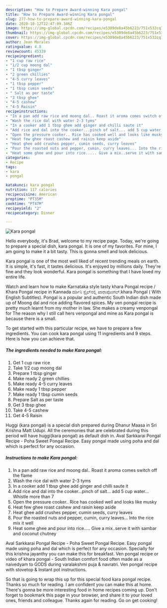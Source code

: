 ```yaml
---
description: "How to Prepare Award-winning Kara pongal"
title: "How to Prepare Award-winning Kara pongal"
slug: 277-how-to-prepare-award-winning-kara-pongal
date: 2020-10-12T22:47:09.346Z
image: https://img-global.cpcdn.com/recipes/e5309de8a45b6223/751x532cq70/kara-pongal-recipe-main-photo.jpg
thumbnail: https://img-global.cpcdn.com/recipes/e5309de8a45b6223/751x532cq70/kara-pongal-recipe-main-photo.jpg
cover: https://img-global.cpcdn.com/recipes/e5309de8a45b6223/751x532cq70/kara-pongal-recipe-main-photo.jpg
author: Jean Morales
ratingvalue: 4.8
reviewcount: 45339
recipeingredient:
- "1 cup raw rice"
- "1/2 cup moong dal"
- "1 tbsp ginger"
- "2 green chillies"
- "4-5 curry leaves"
- "1 tbsp pepper"
- "1 tbsp cumin seeds"
- " Salt as per taste"
- "3 tbsp ghee"
- "4-5 cashew"
- "4-5 Raisin"
recipeinstructions:
- "In a pan add raw rice and moong dal.. Roast it aroma comes switch off the flame"
- "Wash the rice dal with water 2-3 tyms"
- "In a cooker add 1 tbsp ghee add ginger and chilli saute it"
- "Add rice and dal into the cooker...pinch of salt... add 5 cup water... Whistle more than 7"
- "Open the pressure cooker.. Rice has cooked well and looks like musky"
- "Heat few ghee roast cashew and raisin keep aside"
- "Heat ghee add crushes pepper, cumin seeds, curry leaves"
- "Pour the roasted nuts and pepper, cumin, curry leaves... Into the rice mix it well"
- "Heat some ghee and pour into rice..... Give a mix..serve it with sambar and coconut chutney"
categories:
- Recipe
tags:
- kara
- pongal

katakunci: kara pongal 
nutrition: 117 calories
recipecuisine: American
preptime: "PT35M"
cooktime: "PT47M"
recipeyield: "2"
recipecategory: Dinner

---
```



![Kara pongal](https://img-global.cpcdn.com/recipes/e5309de8a45b6223/751x532cq70/kara-pongal-recipe-main-photo.jpg)

Hello everybody, it's Brad, welcome to my recipe page. Today, we're going to prepare a special dish, kara pongal. It is one of my favorites. For mine, I am going to make it a bit tasty. This is gonna smell and look delicious.

Kara pongal is one of the most well liked of recent trending meals on earth. It is simple, it's fast, it tastes delicious. It's enjoyed by millions daily. They're fine and they look wonderful. Kara pongal is something that I have loved my entire life.

Watch and learn how to make Karnataka style tasty khara Pongal recipe / Khara Pongal recipe in Kannada ದರ್ಶಿನಿ ಸ್ಟೈಲ್‌ನಲ್ಲಿ ಖಾರಾಪೊಂಗಲ್‌.khara Pongal ( With English Subtitles). Pongal is a popular and authentic South Indian dish made up of Moong dal and rice adding flavored spices. My ven pongal recipe is pretty much learnt from my mother in law. She makes a creamy venpongal for The reason why I still call hers venpongal and mine as Kara pongal is because there is a small.


To get started with this particular recipe, we have to prepare a few ingredients. You can cook kara pongal using 11 ingredients and 9 steps. Here is how you can achieve that.

<!--inarticleads1-->

##### The ingredients needed to make Kara pongal:

1. Get 1 cup raw rice
1. Take 1/2 cup moong dal
1. Prepare 1 tbsp ginger
1. Make ready 2 green chillies
1. Make ready 4-5 curry leaves
1. Make ready 1 tbsp pepper
1. Make ready 1 tbsp cumin seeds
1. Prepare  Salt as per taste
1. Get 3 tbsp ghee
1. Take 4-5 cashew
1. Get 4-5 Raisin


Huggi (kara pongal) is a special dish prepared during Dhanur Maasa in Sri Krishna Matt Udupi. All the ceremonies that are celebrated during this period will have huggi(kara pongal) as default dish in. Aval Sarkkarai Pongal Recipe - Poha Sweet Pongal Recipe. Easy pongal made using poha and dal which is perfect for any occasion. 

<!--inarticleads2-->

##### Instructions to make Kara pongal:

1. In a pan add raw rice and moong dal.. Roast it aroma comes switch off the flame
1. Wash the rice dal with water 2-3 tyms
1. In a cooker add 1 tbsp ghee add ginger and chilli saute it
1. Add rice and dal into the cooker...pinch of salt... add 5 cup water... Whistle more than 7
1. Open the pressure cooker.. Rice has cooked well and looks like musky
1. Heat few ghee roast cashew and raisin keep aside
1. Heat ghee add crushes pepper, cumin seeds, curry leaves
1. Pour the roasted nuts and pepper, cumin, curry leaves... Into the rice mix it well
1. Heat some ghee and pour into rice..... Give a mix..serve it with sambar and coconut chutney


Aval Sarkkarai Pongal Recipe - Poha Sweet Pongal Recipe. Easy pongal made using poha and dal which is perfect for any occasion. Specially for this krishna jayanthy you can make this for breakfast. Ven pongal recipe or video of khara pongal - South Indian comfort food often made as a naivedyam to GODS during varalakshmi puja &amp; navratri. Ven pongal recipe with stovetop &amp; Instant pot instructions. 

So that is going to wrap this up for this special food kara pongal recipe. Thanks so much for reading. I am confident you can make this at home. There's gonna be more interesting food in home recipes coming up. Don't forget to bookmark this page in your browser, and share it to your loved ones, friends and colleague. Thanks again for reading. Go on get cooking!
